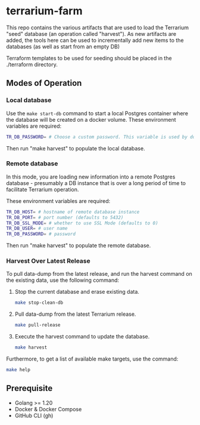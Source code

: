 # terrarium-farm

This repo contains the various artifacts that are used to load the Terrarium "seed" database (an operation called "harvest"). As new artifacts are added, the tools here can be used to incrementally add new items to the databases (as well as start from an empty DB)

Terraform templates to be used for seeding should be placed in the ./terraform directory.

## Modes of Operation

### Local database

Use the `make start-db` command to start a local Postgres container where the database will be created on a docker volume.
These environment variables are required:

```sh
TR_DB_PASSWORD= # Choose a custom password. This variable is used by docker-compose to set password in postgres local server and is used in API to connect to the database
```

Then run "make harvest" to populate the local database.

### Remote database

In this mode, you are loading new information into a remote Postgres database - presumably a DB instance that is over a long period of time to facilitate Terrarium operation.

These environment variables are required:

```sh
TR_DB_HOST= # hostname of remote database instance
TR_DB_PORT= # port number (defaults to 5432)
TR_DB_SSL_MODE= # whether to use SSL Mode (defaults to 0)
TR_DB_USER= # user name
TR_DB_PASSWORD= # password
```

Then run "make harvest" to populate the remote database.

### Harvest Over Latest Release

To pull data-dump from the latest release, and run the harvest command on the existing data, use the following command:

1. Stop the current database and erase existing data.

    ```sh
    make stop-clean-db
    ```

2. Pull data-dump from the latest Terrarium release.

    ```sh
    make pull-release
    ```

3. Execute the harvest command to update the database.

    ```sh
    make harvest
    ```

Furthermore, to get a list of available make targets, use the command:

```sh
make help
```

## Prerequisite

- Golang >= 1.20
- Docker & Docker Compose
- GitHub CLI (gh)
